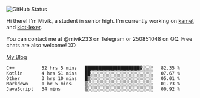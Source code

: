 ![GitHub Status](https://github-readme-stats.vercel.app/api?show_icons=true&username=Mivik)

Hi there! I'm Mivik, a student in senior high. I'm currently working on [kamet](https://github.com/Mivik/kamet) and [kiot-lexer](https://github.com/KiotLand/kiot-lexer).

You can contact me at @mivik233 on Telegram or 250851048 on QQ. Free chats are also welcome! XD

[My Blog](https://mivik.gitee.io)

<!--START_SECTION:waka-->
```text
C++          52 hrs 5 mins   ████████████████████▓░░░░   82.35 % 
Kotlin       4 hrs 51 mins   ██░░░░░░░░░░░░░░░░░░░░░░░   07.67 % 
Other        3 hrs 10 mins   █▒░░░░░░░░░░░░░░░░░░░░░░░   05.01 % 
Markdown     1 hr 5 mins     ▒░░░░░░░░░░░░░░░░░░░░░░░░   01.73 % 
JavaScript   34 mins         ▒░░░░░░░░░░░░░░░░░░░░░░░░   00.92 % 
```
<!--END_SECTION:waka-->
